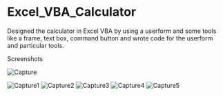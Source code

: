 # Excel_VBA_Calculator
Designed the calculator in Excel VBA by using a userform and some tools like a frame, text box, command button and wrote code for the userform and particular tools. 


Screenshots


![Capture](https://github.com/Maithri-Hegde/Excel_VBA_Calculator/assets/81279183/5abedace-ff24-49ea-9aed-7cce3b9297a3)


![Capture1](https://github.com/Maithri-Hegde/Excel_VBA_Calculator/assets/81279183/bfce69e7-7187-4434-9513-4761ac1ef29b)
![Capture2](https://github.com/Maithri-Hegde/Excel_VBA_Calculator/assets/81279183/c27fd02c-965b-442b-9bef-422daa4bd028)
![Capture3](https://github.com/Maithri-Hegde/Excel_VBA_Calculator/assets/81279183/1f860f35-2ad9-4ecd-ac32-6165dccd8c4a)
![Capture4](https://github.com/Maithri-Hegde/Excel_VBA_Calculator/assets/81279183/f13a388c-9fb0-45b9-af0e-63d59b1f128e)
![Capture5](https://github.com/Maithri-Hegde/Excel_VBA_Calculator/assets/81279183/cff289ba-bf3a-4e51-a142-e74d943d01fc)
